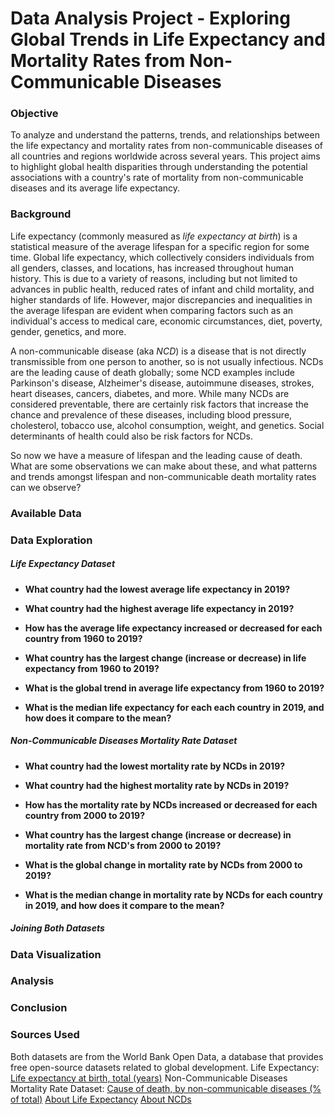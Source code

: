 # Data Analysis Project - Exploring Global Trends in Life Expectancy and Mortality Rates from Non-Communicable Diseases

### Objective
To analyze and understand the patterns, trends, and relationships between the life expectancy and mortality rates from non-communicable diseases of all countries and regions worldwide across several years. This project aims to highlight global health disparities through understanding the potential associations with a country's rate of mortality from non-communicable diseases and its average life expectancy.

### Background
Life expectancy (commonly measured as *life expectancy at birth*) is a statistical measure of the average lifespan for a specific region for some time. Global life expectancy, which collectively considers individuals from all genders, classes, and locations, has increased throughout human history. This is due to a variety of reasons, including but not limited to advances in public health, reduced rates of infant and child mortality, and higher standards of life. However, major discrepancies and inequalities in the average lifespan are evident when comparing factors such as an individual's access to medical care, economic circumstances, diet, poverty, gender, genetics, and more. 

A non-communicable disease (aka *NCD*) is a disease that is not directly transmissible from one person to another, so is not usually infectious. NCDs are the leading cause of death globally; some NCD examples include Parkinson's disease, Alzheimer's disease, autoimmune diseases, strokes, heart diseases, cancers, diabetes, and more. While many NCDs are considered preventable, there are certainly risk factors that increase the chance and prevalence of these diseases, including blood pressure, cholesterol, tobacco use, alcohol consumption, weight, and genetics. Social determinants of health could also be risk factors for NCDs.

So now we have a measure of lifespan and the leading cause of death. What are some observations we can make about these, and what patterns and trends amongst lifespan and non-communicable death mortality rates can we observe?

### Available Data

### Data Exploration

##### Life Expectancy Dataset
- **What country had the lowest average life expectancy in 2019?**
  
- **What country had the highest average life expectancy in 2019?**

- **How has the average life expectancy increased or decreased for each country from 1960 to 2019?**

- **What country has the largest change (increase or decrease) in life expectancy from 1960 to 2019?**

- **What is the global trend in average life expectancy from 1960 to 2019?**

- **What is the median life expectancy for each each country in 2019, and how does it compare to the mean?**

##### Non-Communicable Diseases Mortality Rate Dataset
- **What country had the lowest mortality rate by NCDs in 2019?**
  
- **What country had the highest mortality rate by NCDs in 2019?**
  
- **How has the mortality rate by NCDs increased or decreased for each country from 2000 to 2019?**
  
- **What country has the largest change (increase or decrease) in mortality rate from NCD's from 2000 to 2019?**
  
- **What is the global change in mortality rate by NCDs from 2000 to 2019?**

- **What is the median change in mortality rate by NCDs for each country in 2019, and how does it compare to the mean?**

##### Joining Both Datasets

### Data Visualization

### Analysis

### Conclusion

### Sources Used
Both datasets are from the World Bank Open Data, a database that provides free open-source datasets related to global development.
Life Expectancy: [Life expectancy at birth, total (years)](https://data.worldbank.org/indicator/SP.DYN.LE00.IN)
Non-Communicable Diseases Mortality Rate Dataset: [Cause of death, by non-communicable diseases (% of total)](https://data.worldbank.org/indicator/SH.DTH.NCOM.ZS)
[About Life Expectancy](https://en.wikipedia.org/wiki/Life_expectancy)
[About NCDs](https://en.wikipedia.org/wiki/Non-communicable_disease)
